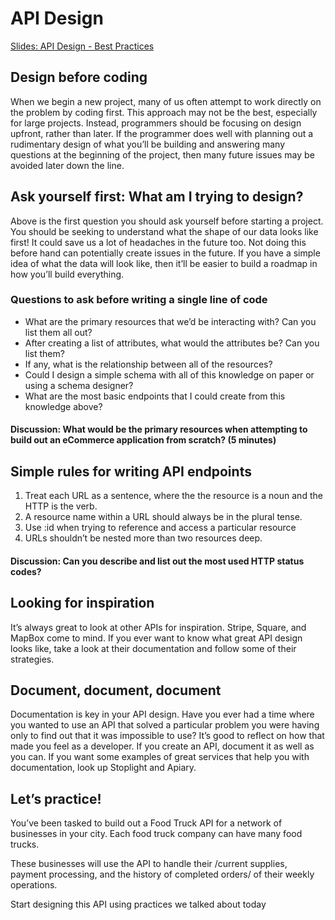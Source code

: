 # API Design

[Slides: API Design - Best Practices](https://docs.google.com/presentation/d/1zCMu9ihKhESM2VEsPZBaoBohzUHv03ARY-9pEWOr6lI/edit?usp=sharing)

## Design before coding
When we begin a new project, many of us often attempt to work directly on the problem by coding first. This approach may not be the best, especially for large projects. Instead, programmers should be focusing on design upfront, rather than later. If the programmer does well with planning out a rudimentary design of what you’ll be building and answering many questions at the beginning of the project, then many future issues may be avoided later down the line.

## Ask yourself first: What am I trying to design?
Above is the first question you should ask yourself before starting a project.  You should be seeking to understand what the shape of our data looks like first! It could save us a lot of headaches in the future too. Not doing this before hand can potentially create issues in the future. If you have a simple idea of what the data will look like, then it’ll be easier to build a roadmap in how you’ll build everything.

### Questions to ask before writing a single line of code

* What are the primary resources that we’d be interacting with? Can you list them all out?
* After creating a list of attributes, what would the attributes be? Can you list them?
* If any, what is the relationship between all of the resources?
* Could I design a simple schema with all of this knowledge on paper or using a schema designer?
* What are the most basic endpoints that I could create from this knowledge above?

#### Discussion: What would be the primary resources when attempting to build out an eCommerce application from scratch?  (5 minutes)

## Simple rules for writing API endpoints
1. Treat each URL as a sentence, where the the resource is a noun and the HTTP is the verb.
2. A resource name within a URL should always be in the plural tense.
3. Use :id when trying to reference and access a particular resource
4. URLs shouldn’t be nested more than two resources deep.

#### Discussion: Can you describe and list out the most used HTTP status codes?

## Looking for inspiration
It’s always great to look at other APIs for inspiration. Stripe, Square, and MapBox come to mind. If you ever want to know what great API design looks like, take a look at their documentation and follow some of their strategies.

## Document, document, document
Documentation is key in your API design. Have you ever had a time where you wanted to use an API that solved a particular problem you were having only to find out that it was impossible to use? It’s good to reflect on how that made you feel as a developer. If you create an API, document it as well as you can. If you want some examples of great services that help you with documentation, look up Stoplight and Apiary.

## Let’s practice!
You’ve been tasked to build out a Food Truck API for a network of businesses in your city. Each food truck company can have many food trucks.

These businesses will use the API to handle their /current supplies, payment processing, and the history of completed orders/ of their weekly operations.

Start designing this API using practices we talked about today
